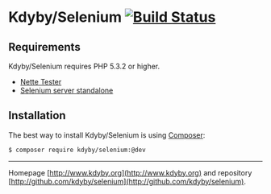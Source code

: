 Kdyby/Selenium [![Build Status](https://secure.travis-ci.org/Kdyby/Selenium.png?branch=master)](http://travis-ci.org/Kdyby/Selenium)
===========================


Requirements
------------

Kdyby/Selenium requires PHP 5.3.2 or higher.

- [Nette Tester](https://github.com/nette/tester)
- [Selenium server standalone](https://code.google.com/p/selenium/downloads/list?can=2&q=)


Installation
------------

The best way to install Kdyby/Selenium is using  [Composer](http://getcomposer.org/):

```sh
$ composer require kdyby/selenium:@dev
```


-----

Homepage [http://www.kdyby.org](http://www.kdyby.org) and repository [http://github.com/kdyby/selenium](http://github.com/kdyby/selenium).
